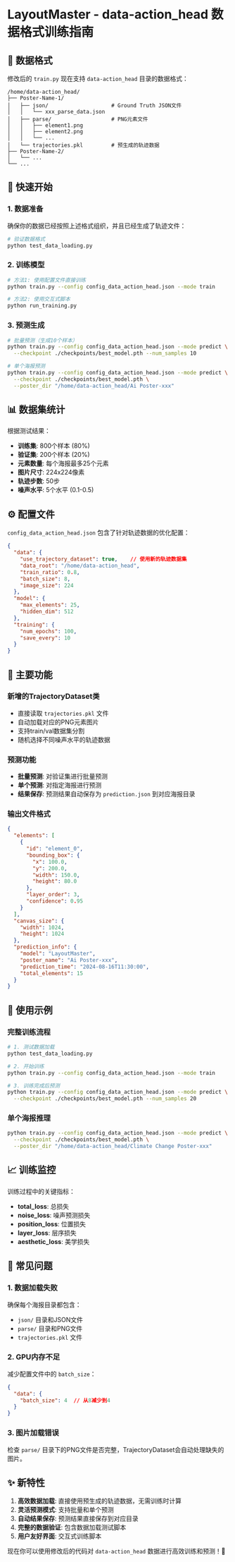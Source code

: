 # LayoutMaster - data-action_head 数据格式训练指南

## 📁 数据格式

修改后的 `train.py` 现在支持 `data-action_head` 目录的数据格式：

```
/home/data-action_head/
├── Poster-Name-1/
│   ├── json/                    # Ground Truth JSON文件
│   │   └── xxx_parse_data.json
│   ├── parse/                   # PNG元素文件
│   │   ├── element1.png
│   │   ├── element2.png
│   │   └── ...
│   └── trajectories.pkl         # 预生成的轨迹数据
├── Poster-Name-2/
│   └── ...
└── ...
```

## 🚀 快速开始

### 1. 数据准备
确保你的数据已经按照上述格式组织，并且已经生成了轨迹文件：
```bash
# 验证数据格式
python test_data_loading.py
```

### 2. 训练模型
```bash
# 方法1: 使用配置文件直接训练
python train.py --config config_data_action_head.json --mode train

# 方法2: 使用交互式脚本
python run_training.py
```

### 3. 预测生成
```bash
# 批量预测（生成10个样本）
python train.py --config config_data_action_head.json --mode predict \
  --checkpoint ./checkpoints/best_model.pth --num_samples 10

# 单个海报预测
python train.py --config config_data_action_head.json --mode predict \
  --checkpoint ./checkpoints/best_model.pth \
  --poster_dir "/home/data-action_head/Ai Poster-xxx"
```

## 📊 数据集统计

根据测试结果：
- **训练集**: 800个样本 (80%)
- **验证集**: 200个样本 (20%)
- **元素数量**: 每个海报最多25个元素
- **图片尺寸**: 224x224像素
- **轨迹步数**: 50步
- **噪声水平**: 5个水平 (0.1-0.5)

## ⚙️ 配置文件

`config_data_action_head.json` 包含了针对轨迹数据的优化配置：

```json
{
  "data": {
    "use_trajectory_dataset": true,    // 使用新的轨迹数据集
    "data_root": "/home/data-action_head",
    "train_ratio": 0.8,
    "batch_size": 8,
    "image_size": 224
  },
  "model": {
    "max_elements": 25,
    "hidden_dim": 512
  },
  "training": {
    "num_epochs": 100,
    "save_every": 10
  }
}
```

## 🔧 主要功能

### 新增的TrajectoryDataset类
- 直接读取 `trajectories.pkl` 文件
- 自动加载对应的PNG元素图片
- 支持train/val数据集分割
- 随机选择不同噪声水平的轨迹数据

### 预测功能
- **批量预测**: 对验证集进行批量预测
- **单个预测**: 对指定海报进行预测
- **结果保存**: 预测结果自动保存为 `prediction.json` 到对应海报目录

### 输出文件格式
```json
{
  "elements": [
    {
      "id": "element_0",
      "bounding_box": {
        "x": 100.0,
        "y": 200.0,
        "width": 150.0,
        "height": 80.0
      },
      "layer_order": 3,
      "confidence": 0.95
    }
  ],
  "canvas_size": {
    "width": 1024,
    "height": 1024
  },
  "prediction_info": {
    "model": "LayoutMaster",
    "poster_name": "Ai Poster-xxx",
    "prediction_time": "2024-08-16T11:30:00",
    "total_elements": 15
  }
}
```

## 🎯 使用示例

### 完整训练流程
```bash
# 1. 测试数据加载
python test_data_loading.py

# 2. 开始训练
python train.py --config config_data_action_head.json --mode train

# 3. 训练完成后预测
python train.py --config config_data_action_head.json --mode predict \
  --checkpoint ./checkpoints/best_model.pth --num_samples 20
```

### 单个海报推理
```bash
python train.py --config config_data_action_head.json --mode predict \
  --checkpoint ./checkpoints/best_model.pth \
  --poster_dir "/home/data-action_head/Climate Change Poster-xxx"
```

## 📈 训练监控

训练过程中的关键指标：
- **total_loss**: 总损失
- **noise_loss**: 噪声预测损失  
- **position_loss**: 位置损失
- **layer_loss**: 层序损失
- **aesthetic_loss**: 美学损失

## 🐛 常见问题

### 1. 数据加载失败
确保每个海报目录都包含：
- `json/` 目录和JSON文件
- `parse/` 目录和PNG文件  
- `trajectories.pkl` 文件

### 2. GPU内存不足
减少配置文件中的 `batch_size`：
```json
{
  "data": {
    "batch_size": 4  // 从8减少到4
  }
}
```

### 3. 图片加载错误
检查 `parse/` 目录下的PNG文件是否完整，TrajectoryDataset会自动处理缺失的图片。

## ✨ 新特性

1. **高效数据加载**: 直接使用预生成的轨迹数据，无需训练时计算
2. **灵活预测模式**: 支持批量和单个预测
3. **自动结果保存**: 预测结果直接保存到对应目录
4. **完整的数据验证**: 包含数据加载测试脚本
5. **用户友好界面**: 交互式训练脚本

现在你可以使用修改后的代码对 `data-action_head` 数据进行高效训练和预测！🎉

